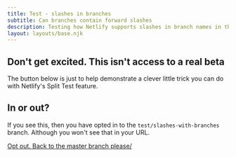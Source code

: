 ```yaml
---
title: Test - slashes in branches
subtitle: Can branches contain forward slashes
description: Testing how Netlify supports slashes in branch names in the cookie
layout: layouts/base.njk
---
```



## Don't get excited. This isn't access to a real beta

The button below is just to help demonstrate a clever little trick you can do with Netlify's Split Test feature.


## In or out?

If you see this, then you have opted in to the `test/slashes-with-branches` branch. Although you won't see that in your URL.

<a href="#" id="btn-opt-out" class="btn more-link">Opt out. Back to the master branch please/</a>

